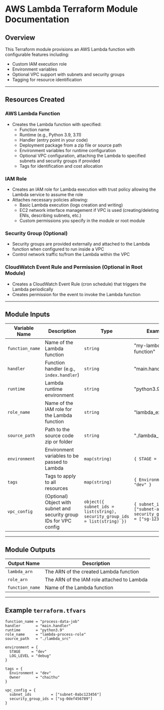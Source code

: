 # AWS Lambda Terraform Module Documentation

## Overview
This Terraform module provisions an AWS Lambda function with configurable features including:

- Custom IAM execution role  
- Environment variables  
- Optional VPC support with subnets and security groups  
- Tagging for resource identification  

---

## Resources Created

### AWS Lambda Function
- Creates the Lambda function with specified:  
  - Function name  
  - Runtime (e.g., Python 3.9, 3.11)  
  - Handler (entry point in your code)  
  - Deployment package from a zip file or source path  
  - Environment variables for runtime configuration  
  - Optional VPC configuration, attaching the Lambda to specified subnets and security groups if provided  
  - Tags for identification and cost allocation  

### IAM Role
- Creates an IAM role for Lambda execution with trust policy allowing the Lambda service to assume the role  
- Attaches necessary policies allowing:  
  - Basic Lambda execution (logs creation and writing)  
  - EC2 network interface management if VPC is used (creating/deleting ENIs, describing subnets, etc.)  
  - Custom permissions you specify in the module or root module  

### Security Group (Optional)
- Security groups are provided externally and attached to the Lambda function when configured to run inside a VPC  
- Control network traffic to/from the Lambda within the VPC  

### CloudWatch Event Rule and Permission (Optional in Root Module)
- Creates a CloudWatch Event Rule (cron schedule) that triggers the Lambda periodically  
- Creates permission for the event to invoke the Lambda function  

---

## Module Inputs

| Variable Name        | Description                                           | Type            | Example                                |
|----------------------|-------------------------------------------------------|-----------------|--------------------------------------|
| `function_name`      | Name of the Lambda function                          | `string`        | "my-lambda-function"                  |
| `handler`            | Function handler (e.g., `index.handler`)             | `string`        | "main.handler"                        |
| `runtime`            | Lambda runtime environment                           | `string`        | "python3.9"                          |
| `role_name`          | Name of the IAM role for the Lambda function         | `string`        | "lambda_exec_role"                    |
| `source_path`        | Path to the source code zip or folder                | `string`        | "./lambda_src"                       |
| `environment`        | Environment variables to be passed to Lambda         | `map(string)`   | `{ STAGE = "dev" }`                  |
| `tags`               | Tags to apply to all resources                        | `map(string)`   | `{ Environment = "dev" }`            |
| `vpc_config`         | (Optional) Object with subnet and security group IDs for VPC config | `object({ subnet_ids = list(string), security_group_ids = list(string) })` | `{ subnet_ids = ["subnet-abc"], security_group_ids = ["sg-123"] }` |

---

## Module Outputs

| Output Name     | Description                                  |
|-----------------|----------------------------------------------|
| `lambda_arn`    | The ARN of the created Lambda function       |
| `role_arn`      | The ARN of the IAM role attached to Lambda   |
| `function_name` | Name of the Lambda function                   |

---

## Example `terraform.tfvars`

```hcl
function_name = "process-data-job"
handler       = "main.handler"
runtime       = "python3.9"
role_name     = "lambda-process-role"
source_path   = "./lambda_src"

environment = {
  STAGE     = "dev"
  LOG_LEVEL = "debug"
}

tags = {
  Environment = "dev"
  Owner       = "chaithu"
}

vpc_config = {
  subnet_ids         = ["subnet-0abc123456"]
  security_group_ids = ["sg-0def456789"]
}
